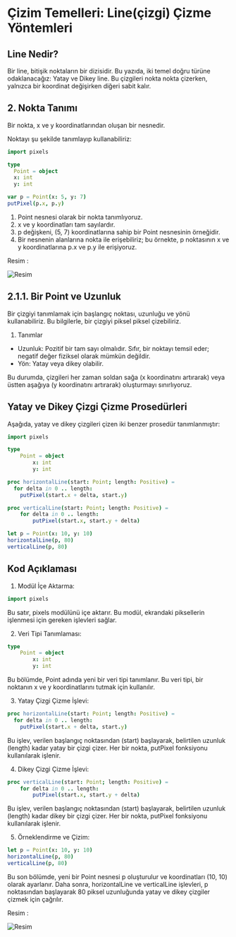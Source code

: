 # Çizim Temelleri: Line(çizgi) Çizme Yöntemleri

## Line Nedir?

Bir line, bitişik noktaların bir dizisidir. 
Bu yazıda, iki temel doğru türüne odaklanacağız: Yatay ve Dikey line. 
Bu çizgileri nokta nokta çizerken, yalnızca bir koordinat değişirken diğeri sabit kalır.

## 2. Nokta Tanımı

Bir nokta, x ve y koordinatlarından oluşan bir nesnedir. 

Noktayı şu şekilde tanımlayıp kullanabiliriz:

```nim
import pixels

type
  Point = object 
  x: int 
  y: int

var p = Point(x: 5, y: 7) 
putPixel(p.x, p.y) 
```

1. Point nesnesi olarak bir nokta tanımlıyoruz.  
2. x ve y koordinatları tam sayılardır.  
3. p değişkeni, (5, 7) koordinatlarına sahip bir Point nesnesinin örneğidir.  
4. Bir nesnenin alanlarına nokta ile erişebiliriz; bu örnekte, p noktasının x ve y koordinatlarına p.x ve p.y ile erişiyoruz.

Resim : 

![Resim](https://i.ibb.co/sjF2zFF/Project-Canvas.png)

## 2.1.1. Bir Point ve Uzunluk

Bir çizgiyi tanımlamak için başlangıç noktası, uzunluğu ve yönü kullanabiliriz. 
Bu bilgilerle, bir çizgiyi piksel piksel çizebiliriz. 

1. Tanımlar

- Uzunluk: Pozitif bir tam sayı olmalıdır. Sıfır, bir noktayı temsil eder; negatif değer fiziksel olarak mümkün değildir.
- Yön: Yatay veya dikey olabilir.

Bu durumda, çizgileri her zaman soldan sağa (x koordinatını artırarak) veya üstten aşağıya (y koordinatını artırarak) oluşturmayı sınırlıyoruz.

## Yatay ve Dikey Çizgi Çizme Prosedürleri

Aşağıda, yatay ve dikey çizgileri çizen iki benzer prosedür tanımlanmıştır:

```nim
import pixels

type 
    Point = object
        x: int
        y: int

proc horizontalLine(start: Point; length: Positive) = 
  for delta in 0 .. length: 
    putPixel(start.x + delta, start.y) 

proc verticalLine(start: Point; length: Positive) =
    for delta in 0 .. length:
        putPixel(start.x, start.y + delta)

let p = Point(x: 10, y: 10)
horizontalLine(p, 80)
verticalLine(p, 80) 
```

## Kod Açıklaması

1. Modül İçe Aktarma:

```nim
import pixels
```

Bu satır, pixels modülünü içe aktarır. 
Bu modül, ekrandaki piksellerin işlenmesi için gereken işlevleri sağlar.

2. Veri Tipi Tanımlaması:

```nim
type 
    Point = object
        x: int
        y: int
```

Bu bölümde, Point adında yeni bir veri tipi tanımlanır. 
Bu veri tipi, bir noktanın x ve y koordinatlarını tutmak için kullanılır.

3. Yatay Çizgi Çizme İşlevi:
   
```nim
proc horizontalLine(start: Point; length: Positive) = 
  for delta in 0 .. length: 
    putPixel(start.x + delta, start.y)
```

Bu işlev, verilen başlangıç noktasından (start) başlayarak, belirtilen uzunluk (length) kadar yatay bir çizgi çizer. 
Her bir nokta, putPixel fonksiyonu kullanılarak işlenir.

4. Dikey Çizgi Çizme İşlevi:

```nim
proc verticalLine(start: Point; length: Positive) =
    for delta in 0 .. length:
        putPixel(start.x, start.y + delta)
```

Bu işlev, verilen başlangıç noktasından (start) başlayarak, belirtilen uzunluk (length) kadar dikey bir çizgi çizer. 
Her bir nokta, putPixel fonksiyonu kullanılarak işlenir.

5. Örneklendirme ve Çizim:
   
```nim
let p = Point(x: 10, y: 10)
horizontalLine(p, 80)
verticalLine(p, 80)
```

Bu son bölümde, yeni bir Point nesnesi p oluşturulur ve koordinatları (10, 10) olarak ayarlanır. 
Daha sonra, horizontalLine ve verticalLine işlevleri, p noktasından başlayarak 80 piksel uzunluğunda yatay ve dikey çizgiler çizmek için çağrılır.

Resim : 

![Resim](https://i.ibb.co/Cvk3dg0/resim-2024-09-26-155539643.png)

